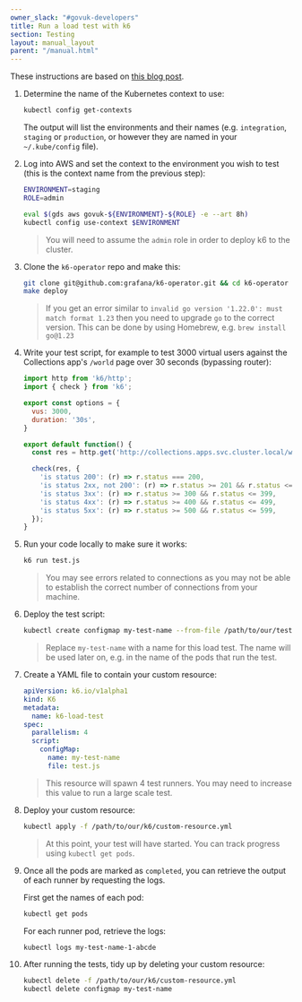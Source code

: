```yaml
---
owner_slack: "#govuk-developers"
title: Run a load test with k6
section: Testing
layout: manual_layout
parent: "/manual.html"
---
```


These instructions are based on [this blog post](https://grafana.com/blog/2022/06/23/running-distributed-load-tests-on-kubernetes/).

1. Determine the name of the Kubernetes context to use:

    ```sh
    kubectl config get-contexts
    ```

    The output will list the environments and their names (e.g. `integration`, `staging` or `production`, or however they are named in your `~/.kube/config` file).

1. Log into AWS and set the context to the environment you wish to test (this is the context name from the previous step):

    ```sh
    ENVIRONMENT=staging
    ROLE=admin

    eval $(gds aws govuk-${ENVIRONMENT}-${ROLE} -e --art 8h)
    kubectl config use-context $ENVIRONMENT
    ```

    > You will need to assume the `admin` role in order to deploy k6 to the cluster.

1. Clone the `k6-operator` repo and make this:

    ```sh
    git clone git@github.com:grafana/k6-operator.git && cd k6-operator
    make deploy
    ```

    > If you get an error similar to `invalid go version '1.22.0': must match format 1.23` then you need to upgrade `go` to the correct version.
    > This can be done by using Homebrew, e.g. `brew install go@1.23`

1. Write your test script, for example to test 3000 virtual users against the Collections app's `/world` page over 30 seconds (bypassing router):

    ```javascript
    import http from 'k6/http';
    import { check } from 'k6';

    export const options = {
      vus: 3000,
      duration: '30s',
    }

    export default function() {
      const res = http.get('http://collections.apps.svc.cluster.local/world');

      check(res, {
        'is status 200': (r) => r.status === 200,
        'is status 2xx, not 200': (r) => r.status >= 201 && r.status <= 299,
        'is status 3xx': (r) => r.status >= 300 && r.status <= 399,
        'is status 4xx': (r) => r.status >= 400 && r.status <= 499,
        'is status 5xx': (r) => r.status >= 500 && r.status <= 599,
      });
    }
    ```

1. Run your code locally to make sure it works:

    ```sh
    k6 run test.js
    ```

    > You may see errors related to connections as you may not be able to establish the correct number of connections from your machine.

1. Deploy the test script:

    ```sh
    kubectl create configmap my-test-name --from-file /path/to/our/test.js
    ```

    > Replace `my-test-name` with a name for this load test. The name will be used later on, e.g. in the name of the pods that run the test.

1. Create a YAML file to contain your custom resource:

    ```yaml
    apiVersion: k6.io/v1alpha1
    kind: K6
    metadata:
      name: k6-load-test
    spec:
      parallelism: 4
      script:
        configMap:
          name: my-test-name
          file: test.js
    ```

    > This resource will spawn 4 test runners. You may need to increase this value to run a large scale test.

1. Deploy your custom resource:

    ```sh
    kubectl apply -f /path/to/our/k6/custom-resource.yml
    ```

    > At this point, your test will have started. You can track progress using `kubectl get pods`.

1. Once all the pods are marked as `completed`, you can retrieve the output of each runner by requesting the logs.

    First get the names of each pod:

    ```sh
    kubectl get pods
    ```

    For each runner pod, retrieve the logs:

    ```sh
    kubectl logs my-test-name-1-abcde
    ```

1. After running the tests, tidy up by deleting your custom resource:

    ```sh
    kubectl delete -f /path/to/our/k6/custom-resource.yml
    kubectl delete configmap my-test-name
    ```
